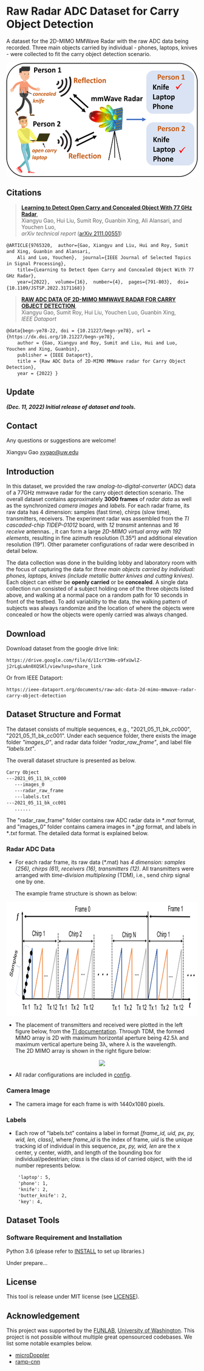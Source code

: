 # Raw Radar ADC Dataset for Carry Object Detection

A dataset for the 2D-MIMO MMWave Radar with the raw ADC data being recorded. Three main objects carried by individual - phones, laptops, knives - were collected to fit the carry object detection scenario. 

<p align="center"> <img src='docs/tease.png' align="center" height="300px"> </p>

## Citations

> [**Learning to Detect Open Carry and Concealed Object With 77 GHz Radar**](https://ieeexplore.ieee.org/abstract/document/9765320),            
> Xiangyu Gao, Hui Liu, Sumit Roy, Guanbin Xing, Ali Alansari, and Youchen Luo, <br/>
> *arXiv technical report* ([arXiv 2111.00551](https://arxiv.org/abs/2111.00551.pdf))  
    
    @ARTICLE{9765320,  author={Gao, Xiangyu and Liu, Hui and Roy, Sumit and Xing, Guanbin and Alansari, 
        Ali and Luo, Youchen},  journal={IEEE Journal of Selected Topics in Signal Processing},   
        title={Learning to Detect Open Carry and Concealed Object With 77 GHz Radar},   
        year={2022},  volume={16},  number={4},  pages={791-803},  doi={10.1109/JSTSP.2022.3171168}}

> [**RAW ADC DATA OF 2D-MIMO MMWAVE RADAR FOR CARRY OBJECT DETECTION**](https://ieee-dataport.org/documents/raw-adc-data-2d-mimo-mmwave-radar-carry-object-detection),            
> Xiangyu Gao, Sumit Roy, Hui Liu, Youchen Luo, Guanbin Xing, <br/>
> *IEEE Dataport*

    @data{begn-ye78-22, doi = {10.21227/begn-ye78}, url = {https://dx.doi.org/10.21227/begn-ye78},
        author = {Gao, Xiangyu and Roy, Sumit and Liu, Hui and Luo, Youchen and Xing, Guanbin},
        publisher = {IEEE Dataport},
        title = {Raw ADC Data of 2D-MIMO MMWave radar for Carry Object Detection},
        year = {2022} }

## Update
***(Dec. 11, 2022) Initial release of dataset and tools.***

## Contact
Any questions or suggestions are welcome! 

Xiangyu Gao [xygao@uw.edu](mailto:xygao@uw.edu) 

## Introduction
In this dataset, we provided the raw *analog-to-digital-converter* (ADC) data of a 77GHz mmwave radar for the carry object detection scenario. The overall dataset contains approximately **3000 frames** of *radar data* as well as the synchronized *camera images* and *labels*. For each radar frame, its raw data has 4 dimension: samples (fast time), chirps (slow time), transmitters, receivers. The experiment radar was assembled from the *TI cascaded-chip TIDEP-01012* board, with *12 transmit* antennas and *16 receive* antennas. , it can form a large *2D-MIMO virtual array with 192 elements*, resulting in fine azimuth resolution (1.35°) and additional elevation resolution (19°). Other parameter configurations of radar were described in detail below. 

The data collection was done in the building lobby and laboratory room with the focus of capturing the data for *three main objects carried by individual: phones, laptops, knives (include metallic butter knives and cutting knives)*. Each object can either be **openly carried** or be **concealed**. A single data collection run consisted of a subject holding one of the three objects listed above, and walking at a normal pace on a random path for 10 seconds in front of the testbed. To add variability to the data, the walking pattern of subjects was always randomize and the location of where the objects were concealed or how the objects were openly carried was always changed. 

## Download

Download dataset from the google drive link:
```
https://drive.google.com/file/d/1IcrY3Hm-o9fxUwlZ-j2rLgLuAn0XQSKl/view?usp=share_link
``` 
Or from IEEE Dataport:
```
https://ieee-dataport.org/documents/raw-adc-data-2d-mimo-mmwave-radar-carry-object-detection
```

## Dataset Structure and Format

The dataset consists of multiple sequences, e.g., "2021_05_11_bk_cc000", "2021_05_11_bk_cc001". Under each sequence folder, there exists the image folder *"images_0"*, and radar data folder *"radar_raw_frame"*, and label file *"labels.txt"*.

The overall dataset structure is presented as below.

    Carry Object
    ---2021_05_11_bk_cc000
       ---images_0
       ---radar_raw_frame
       ---labels.txt
    ---2021_05_11_bk_cc001
       ......
       
The "radar_raw_frame" folder contains raw ADC radar data in **.mat* format, and "images_0" folder contains camera images in **.jpg* format, and labels in **.txt* format. The detailed data format is explained below.

### Radar ADC Data

*  For each radar frame, its raw data (*.mat) has *4 dimension: samples (256), chirps (61), receivers (16), transmitters (12)*. All transmitters were arranged with *time-division multiplexing* (TDM), i.e., send chirp signal one by one.

    The example frame structure is shown as below:
<p align="center"> <img src='docs/cascaded_frame_structure.png' align="center" height="300px"> </p>

* The placement of transmitters and received were plotted in the left figure below, from the [TI documentation](https://www.ti.com/lit/ug/tiduen5a/tiduen5a.pdf). Through TDM, the formed MIMO array is 2D with maximum horizontal aperture being 42.5λ and maximum vertical aperture being 3λ, where λ is the wavelength.  
    The 2D MIMO array is shown in the right figure below:
<p align="center"> <img src='docs/antenna%20array.png' align="center" height="300px"> </p>

* All radar configurations are included in [config](config.py).

### Camera Image

*  The camera image for each frame is with 1440x1080 pixels.

### Labels

*  Each row of "labels.txt" contains a label in format *[frame_id, uid, px, py, wid, len, class]*, where *frame_id* is the index of frame, *uid* is the unique tracking id of individual in this sequence, *px, py, wid, len* are the x center, y center, width, and length of the bounding box for individual/pedestrian; *class* is the class id of carried object, with the id number represents below.

        'laptop': 5,
        'phone': 1,
        'knife': 2,
        'butter_knife': 2,
        'key': 4,

## Dataset Tools

### Software Requirement and Installation

Python 3.6 (please refer to [INSTALL](requirements.txt) to set up libraries.)

Under prepare...

## License

This tool is release under MIT license (see [LICENSE](LICENSE)).

## Acknowledgement
This project was supported by the [FUNLAB](https://depts.washington.edu/funlab/), [University of Washington](http://www.washington.edu/). This project is not possible without multiple great opensourced codebases. We list some notable examples below.

* [microDoppler](https://github.com/Xiangyu-Gao/mmWave-radar-signal-processing-and-microDoppler-classification)
* [ramp-cnn](https://github.com/Xiangyu-Gao/Radar-multiple-perspective-object-detection)
